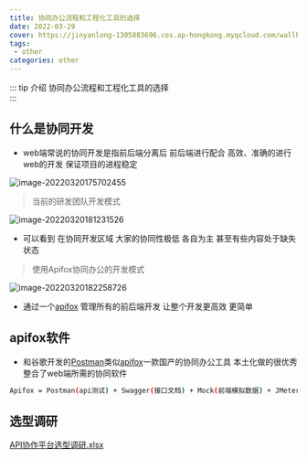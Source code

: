 ```yaml
---
title: 协同办公流程和工程化工具的选择
date: 2022-03-29
cover: https://jinyanlong-1305883696.cos.ap-hongkong.myqcloud.com/wallhaven-9mw6dd.jpg
tags:
 - other
categories: other
---
```


::: tip 介绍
协同办公流程和工程化工具的选择<br>
:::

<!-- more -->

## 什么是协同开发

* web端常说的协同开发是指前后端分离后 前后端进行配合 高效、准确的进行web的开发 保证项目的进程稳定

![image-20220320175702455](https://jinyanlong-1305883696.cos.ap-hongkong.myqcloud.com/image-20220320175702455.png)

> 当前的研发团队开发模式

![image-20220320181231526](https://jinyanlong-1305883696.cos.ap-hongkong.myqcloud.com/image-20220320181231526.png)

* 可以看到 在协同开发区域 大家的协同性极低 各自为主 甚至有些内容处于缺失状态

> 使用Apifox协同办公的开发模式

![image-20220320182258726](https://jinyanlong-1305883696.cos.ap-hongkong.myqcloud.com/image-20220320182258726.png)

* 通过一个[apifox](https://www.apifox.cn/) 管理所有的前后端开发 让整个开发更高效 更简单

## apifox软件

* 和谷歌开发的[Postman](https://www.postman.com/)类似[apifox](https://www.apifox.cn/)一款国产的协同办公工具 本土化做的很优秀 整合了web端所需的协同软件

```bash
Apifox = Postman(api测试) + Swagger(接口文档) + Mock(前端模拟数据) + JMeter(api自动化测试)
```

## 选型调研

 [API协作平台选型调研.xlsx](https://jinyanlong-1305883696.cos.ap-hongkong.myqcloud.com/API%E5%8D%8F%E4%BD%9C%E5%B9%B3%E5%8F%B0%E9%80%89%E5%9E%8B%E8%B0%83%E7%A0%94.xlsx) 

